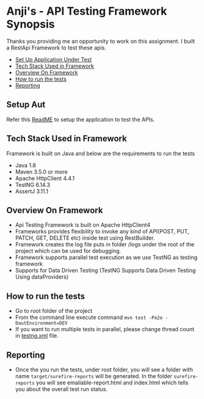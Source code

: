 # Anji's - API Testing Framework Synopsis


Thanks you providing me an opportunity to work on this assignment. I built a RestApi Framework to test these apis.

* [Set Up Application Under Test](#setup_aut)
* [Tech Stack Used in Framework](#tech-stack-used-in-framework)
* [Overview On Framework](#Overview-On-Framework)
* [How to run the tests](#how-to-run-the-tests)
* [Reporting](#reporting)

## Setup Aut
Refer this [ReadME](https://github.com/AnjiB/anji-kot-lin/blob/master/README.md) to setup the application to test the APIs.

## Tech Stack Used in Framework

Framework is built on Java and below are the requirements to run the tests

* Java 1.8
* Maven 3.5.0 or more
* Apache HttpClient 4.4.1
* TestNG 6.14.3
* AssertJ 3.11.1

## Overview On Framework

* Api Testing Framework is built on Apache HttpClient4
* Frameworks provides flexibility to invoke any kind of API(POST, PUT, PATCH, GET, DELETE etc) inside test using RestBuilder.
* Framework creates the log file puts in folder /logs under the root of the project which can be used for debugging.
* Framework supports parallel test execution as we use TestNG as testing framework
* Supports for Data Driven Testing (TestNG Supports Data Driven Testing Using dataProviders)


## How to run the tests
* Go to root folder of the project
* From the command line execute command `mvn test -Pe2e -DautEnvironment=DEV`
* If you want to run multiple tests in parallel, please change thread count in [testng.xml](https://github.com/AnjiB/anji-rest-api-framework/blob/master/testng.xml) file.

## Reporting
* Once the you run the tests, under root folder, you will see a folder with name `target/surefire-reports` will be generated.
In the folder `surefire-reports` you will see emailable-report.html and index.html which tells you about the overall test run status.

